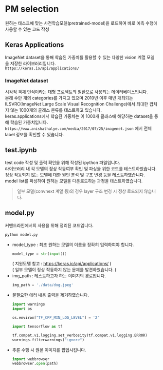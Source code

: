 # PM selection
원하는 태스크에 맞는 사전학습모델(pretrained-model)을 로드하여 바로 예측 수행에 사용할 수 있는 코드 작성

## Keras Applications
ImageNet dataset을 통해 학습된 가중치를 활용할 수 있는 다양한 vision 계열 모델을 저장한 라이브러리입니다.<br>
```https://keras.io/api/applications/```<br>

### ImageNet dataset
시각적 객체 인식이라는 대형 프로젝트의 일환으로 사용되는 데이터베이스입니다.<br>
본래 수만 개의 categories를 가지고 있으며 2010년 이후 매년 개최되는 ILSVRC(ImageNet Large Scale Visual Recognition Challenge)에서 최대한 겹치지 않는 1000개의 클래스 분류를 테스트하고 있습니다.<br>
keras.applications에서 학습된 가중치는 이 1000개 클래스에 해당하는 dataset을 통해 학습된 가중치입니다.<br>
```https://www.anishathalye.com/media/2017/07/25/imagenet.json``` 에서 전체 label 정보를 확인할 수 있습니다.

## test.ipynb
test code 작성 및 출력 확인을 위해 작성된 ipython 파일입니다.<br>
라이브러리 내 각 모델의 정상 작동여부 확인 및 파싱을 위한 코드를 테스트하였습니다.<br>
정상 작동되지 않는 모델에 대한 원인 분석 및 구조 변경 등을 테스트하였습니다.<br>
model list를 파싱하여 원하는 모델을 다운로드하는 과정을 테스트하였습니다.<br>
>일부 모델(convnext 계열 등)의 경우 layer 구조 변경 시 정상 로드되지 않습니다.<br>

## model.py
커맨드라인에서의 사용을 위해 정리된 코드입니다.<br>
```bash
python model.py
```
* model_type : 최초 원하는 모델의 이름을 정확히 입력하여야 합니다. <br>
  ```python
  model_type = str(input())
  ```
  ( 지원모델 참고 : https://keras.io/api/applications/ ) <br> ( 일부 모델이 정상 작동하지 않는 문제를 발견하였습니다. )
* img_path : 테스트하고자 하는 이미지의 경로입니다.<br>
  ```python
  img_path = './data/dog.jpeg'
  ```
* 불필요한 에러 내용 출력을 제거하였습니다.<br>
  ```python
  import warnings
  import os

  os.environ["TF_CPP_MIN_LOG_LEVEL"] = '2'

  import tensorflow as tf

  tf.compat.v1.logging.set_verbosity(tf.compat.v1.logging.ERROR)
  warnings.filterwarnings("ignore")
  ```
* 추론 수행 시 원본 이미지를 팝업시킵니다.<br>
  ```python
  import webbrowser
  webbrowser.open(path)
  ```
